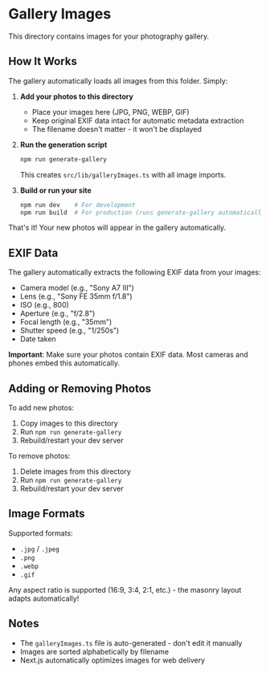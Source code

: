 # Gallery Images

This directory contains images for your photography gallery.

## How It Works

The gallery automatically loads all images from this folder. Simply:

1. **Add your photos to this directory**
   - Place your images here (JPG, PNG, WEBP, GIF)
   - Keep original EXIF data intact for automatic metadata extraction
   - The filename doesn't matter - it won't be displayed

2. **Run the generation script**
   ```bash
   npm run generate-gallery
   ```
   This creates `src/lib/galleryImages.ts` with all image imports.

3. **Build or run your site**
   ```bash
   npm run dev    # For development
   npm run build  # For production (runs generate-gallery automatically)
   ```

That's it! Your new photos will appear in the gallery automatically.

## EXIF Data

The gallery automatically extracts the following EXIF data from your images:
- Camera model (e.g., "Sony A7 III")
- Lens (e.g., "Sony FE 35mm f/1.8")
- ISO (e.g., 800)
- Aperture (e.g., "f/2.8")
- Focal length (e.g., "35mm")
- Shutter speed (e.g., "1/250s")
- Date taken

**Important**: Make sure your photos contain EXIF data. Most cameras and phones embed this automatically.

## Adding or Removing Photos

To add new photos:
1. Copy images to this directory
2. Run `npm run generate-gallery`
3. Rebuild/restart your dev server

To remove photos:
1. Delete images from this directory
2. Run `npm run generate-gallery`
3. Rebuild/restart your dev server

## Image Formats

Supported formats:
- `.jpg` / `.jpeg`
- `.png`
- `.webp`
- `.gif`

Any aspect ratio is supported (16:9, 3:4, 2:1, etc.) - the masonry layout adapts automatically!

## Notes

- The `galleryImages.ts` file is auto-generated - don't edit it manually
- Images are sorted alphabetically by filename
- Next.js automatically optimizes images for web delivery
